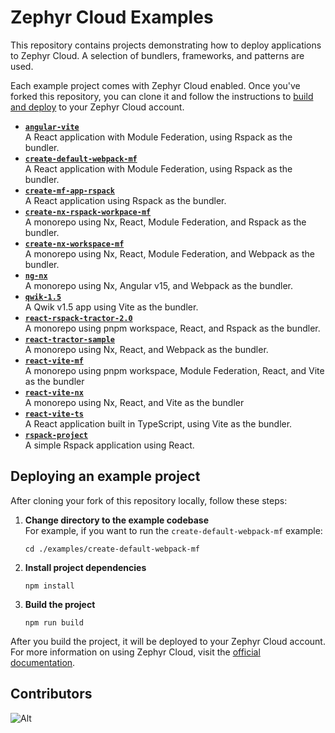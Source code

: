 # Zephyr Cloud Examples

This repository contains projects demonstrating how to deploy applications to Zephyr Cloud.
A selection of bundlers, frameworks, and patterns are used.

Each example project comes with Zephyr Cloud enabled.
Once you've forked this repository, you can clone it and follow the instructions to [build and deploy](#deploying-an-example-project) to your Zephyr Cloud account.

*   __[`angular-vite`](./examples/angular-vite)__  
    A React application with Module Federation, using Rspack as the bundler.
*   __[`create-default-webpack-mf`](./examples/create-default-webpack-mf)__  
    A React application with Module Federation, using Rspack as the bundler.
*   __[`create-mf-app-rspack`](./examples/create-mf-app-rspack)__  
    A React application using Rspack as the bundler.
*   __[`create-nx-rspack-workpace-mf`](./examples/create-nx-rspack-workpace-mf)__  
    A monorepo using Nx, React, Module Federation, and Rspack as the bundler.
*   __[`create-nx-workspace-mf`](./examples/create-nx-workspace-mf)__  
    A monorepo using Nx, React, Module Federation, and Webpack as the bundler.
*   __[`ng-nx`](./examples/ng-nx)__  
    A monorepo using Nx, Angular v15, and Webpack as the bundler.
*   __[`qwik-1.5`](./examples/qwik-1.5)__  
    A Qwik v1.5 app using Vite as the bundler.
*   __[`react-rspack-tractor-2.0`](./examples/react-rspack-tractor-2.0)__  
    A monorepo using pnpm workspace, React, and Rspack as the bundler.
*   __[`react-tractor-sample`](./examples/react-tractor-sample)__  
    A monorepo using Nx, React, and Webpack as the bundler.
*   __[`react-vite-mf`](./examples/react-vite-mf)__  
    A monorepo using pnpm workspace, Module Federation, React, and Vite as the bundler
*   __[`react-vite-nx`](./examples/react-vite-nx)__  
    A monorepo using Nx, React, and Vite as the bundler
*   __[`react-vite-ts`](./examples/react-vite-ts)__  
    A React application built in TypeScript, using Vite as the bundler.
*   __[`rspack-project`](./examples/rspack-project)__  
    A simple Rspack application using React.

## Deploying an example project
After cloning your fork of this repository locally, follow these steps:

1.  __Change directory to the example codebase__  
    For example, if you want to run the `create-default-webpack-mf` example:

    ```shell
    cd ./examples/create-default-webpack-mf
    ```
2.  __Install project dependencies__  
    ```shell
    npm install
    ```
3.  __Build the project__  
    ```shell
    npm run build
    ```

After you build the project, it will be deployed to your Zephyr Cloud account.
For more information on using Zephyr Cloud, visit the [official documentation][documentation].

[documentation]: https://docs.zephyr-cloud.io

## Contributors
![Alt](https://repobeats.axiom.co/api/embed/9d3af925eba49c0dd8ddd8ee144443242fba9b6a.svg "Repobeats analytics image")
